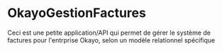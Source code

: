 # OkayoGestionFactures
Ceci est une petite application/API qui permet de gérer le système de factures pour l'entrprise Okayo, selon un modèle relationnel spécifique
